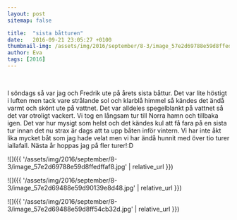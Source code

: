 ```yaml
---
layout: post
sitemap: false

title:  "sista båtturen"
date:   2016-09-21 23:05:27 +0100
thumbnail-img: /assets/img/2016/september/8-3/image_57e2d69788e59d8ffedffaf8.jpg
author: Eva
tags: [2016]
---
```


 




I söndags så var jag och Fredrik ute på årets sista båttur. Det var lite höstigt i luften men tack vare strålande sol och klarblå himmel så kändes det ändå varmt och skönt ute på vattnet. Det var alldeles spegelblankt på vattnet så det var otroligt vackert. Vi tog en långsam tur till Norra hamn och tillbaka igen. Det var hur mysigt som helst och det kändes kul att få fara på en sista tur innan det nu strax är dags att ta upp båten inför vintern. Vi har inte åkt lika mycket båt som jag hade velat men vi har ändå hunnit med över tio turer iallafall. Nästa år hoppas jag på fler turer!:D

![]({{ '/assets/img/2016/september/8-3/image_57e2d69788e59d8ffedffaf8.jpg'  | relative_url }})

![]({{ '/assets/img/2016/september/8-3/image_57e2d69488e59d90139e8d48.jpg'  | relative_url }})

![]({{ '/assets/img/2016/september/8-3/image_57e2d69488e59d8ff54cb32d.jpg'  | relative_url }})

